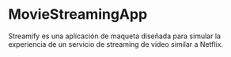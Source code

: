 # MovieStreamingApp
Streamify es una aplicación de maqueta diseñada para simular la experiencia de un servicio de streaming de video similar a Netflix.
